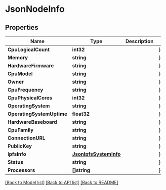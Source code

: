 # JsonNodeInfo

## Properties

Name | Type | Description | Notes
------------ | ------------- | ------------- | -------------
**CpuLogicalCount** | **int32** |  | [optional] 
**Memory** | **string** |  | [optional] 
**HardwareFirmware** | **string** |  | [optional] 
**CpuModel** | **string** |  | [optional] 
**Owner** | **string** |  | [optional] 
**CpuFrequency** | **string** |  | [optional] 
**CpuPhysicalCores** | **int32** |  | [optional] 
**OperatingSystem** | **string** |  | [optional] 
**OperatingSystemUptime** | **float32** |  | [optional] 
**HardwareBaseboard** | **string** |  | [optional] 
**CpuFamily** | **string** |  | [optional] 
**ConnectionURL** | **string** |  | [optional] 
**PublicKey** | **string** |  | [optional] 
**IpfsInfo** | [**JsonIpfsSystemInfo**](json_IPFSSystemInfo.md) |  | [optional] 
**Status** | **string** |  | [optional] 
**Processors** | **[]string** |  | [optional] 

[[Back to Model list]](../README.md#documentation-for-models) [[Back to API list]](../README.md#documentation-for-api-endpoints) [[Back to README]](../README.md)


